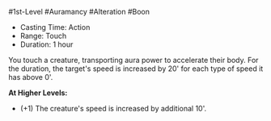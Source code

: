 #1st-Level #Auramancy #Alteration #Boon
 
- Casting Time: Action
- Range: Touch
- Duration: 1 hour  

You touch a creature, transporting aura power to accelerate their body. For the duration, the target's speed is increased by 20' for each type of speed it has above 0'.
 
**At Higher Levels:** 
* (+1) The creature's speed is increased by additional 10'.